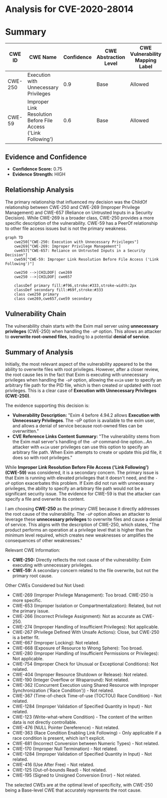 # Analysis for CVE-2020-28014

# Summary

| CWE ID | CWE Name | Confidence | CWE Abstraction Level | CWE Vulnerability Mapping Label | CWE-Vulnerability Mapping Notes |
|---|---|---|---|---|---|
| CWE-250 | Execution with Unnecessary Privileges | 0.9 | Base | Allowed | Primary CWE |
| CWE-59 | Improper Link Resolution Before File Access ('Link Following') | 0.6 | Base | Allowed | Secondary Candidate |

## Evidence and Confidence

*   **Confidence Score:** 0.75
*   **Evidence Strength:** HIGH

## Relationship Analysis
The primary relationship that influenced my decision was the ChildOf relationship between CWE-250 and CWE-269 (Improper Privilege Management) and CWE-657 (Reliance on Untrusted Inputs in a Security Decision). While CWE-269 is a broader class, CWE-250 provides a more specific description of the vulnerability. CWE-59 has a PeerOf relationship to other file access issues but is not the primary weakness.

```mermaid
graph TD
    cwe250["CWE-250: Execution with Unnecessary Privileges"]
    cwe269["CWE-269: Improper Privilege Management"]
    cwe657["CWE-657: Reliance on Untrusted Inputs in a Security Decision"]
    cwe59["CWE-59: Improper Link Resolution Before File Access ('Link Following')"]

    cwe250 -->|CHILDOF| cwe269
    cwe250 -->|CHILDOF| cwe657

    classDef primary fill:#f96,stroke:#333,stroke-width:2px
    classDef secondary fill:#69f,stroke:#333
    class cwe250 primary
    class cwe269,cwe657,cwe59 secondary
```

## Vulnerability Chain
The vulnerability chain starts with the Exim mail server using **unnecessary privileges** (CWE-250) when handling the `-oP` option. This allows an attacker to **overwrite root-owned files**, leading to a potential **denial of service**.

## Summary of Analysis
Initially, the most relevant aspect of the vulnerability appeared to be the ability to overwrite files with root privileges. However, after a closer review, the root cause lies in the fact that Exim is executing with unnecessary privileges when handling the `-oP` option, allowing the `exim` user to specify an arbitrary file path for the PID file, which is then created or updated with root privileges. This is a clear case of **Execution with Unnecessary Privileges (CWE-250)**.

The evidence supporting this decision is:

*   **Vulnerability Description:** "Exim 4 before 4.94.2 allows **Execution with Unnecessary Privileges**. The -oP option is available to the exim user, and allows a denial of service because root-owned files can be overwritten."
*   **CVE Reference Links Content Summary:** "The vulnerability stems from the Exim mail server's handling of the `-oP` command-line option...An attacker with `exim` user privileges can use this option to specify an arbitrary file path. When Exim attempts to create or update this pid file, it does so with root privileges."

While **Improper Link Resolution Before File Access ('Link Following') (CWE-59)** was considered, it is a secondary concern. The primary issue is that Exim is running with elevated privileges that it doesn't need, and the `-oP` option exacerbates this problem. If Exim did not run with unnecessary privileges, the ability to specify an arbitrary file path would not be a significant security issue. The evidence for CWE-59 is that the attacker can specify a file and overwrite its content.

I am choosing **CWE-250** as the primary CWE because it directly addresses the root cause of the vulnerability. The `-oP` option allows an attacker to leverage these **unnecessary privileges** to overwrite files and cause a denial of service. This aligns with the description of CWE-250, which states, "The product performs an operation at a privilege level that is higher than the minimum level required, which creates new weaknesses or amplifies the consequences of other weaknesses."

Relevant CWE Information:

*   **CWE-250:** Directly reflects the root cause of the vulnerability: Exim executing with unnecessary privileges.
*   **CWE-59:** A secondary concern related to the file overwrite, but not the primary root cause.

Other CWEs Considered but Not Used:

*   CWE-269 (Improper Privilege Management): Too broad. CWE-250 is more specific.
*   CWE-653 (Improper Isolation or Compartmentalization): Related, but not the primary issue.
*   CWE-266 (Incorrect Privilege Assignment): Not as accurate as CWE-250.
*   CWE-274 (Improper Handling of Insufficient Privileges): Not applicable.
*   CWE-267 (Privilege Defined With Unsafe Actions): Close, but CWE-250 is a better fit.
*   CWE-667 (Improper Locking): Not related.
*   CWE-668 (Exposure of Resource to Wrong Sphere): Too broad.
*   CWE-280 (Improper Handling of Insufficient Permissions or Privileges): Not applicable.
*   CWE-754 (Improper Check for Unusual or Exceptional Conditions): Not related.
*   CWE-404 (Improper Resource Shutdown or Release): Not related.
*   CWE-190 (Integer Overflow or Wraparound): Not related.
*   CWE-362 (Concurrent Execution using Shared Resource with Improper Synchronization ('Race Condition')) - Not related.
*   CWE-367 (Time-of-check Time-of-use (TOCTOU) Race Condition) - Not related.
*   CWE-1284 (Improper Validation of Specified Quantity in Input) - Not related.
*   CWE-123 (Write-what-where Condition) - The content of the written data is not directly controllable.
*   CWE-476 (NULL Pointer Dereference) - Not related.
*   CWE-363 (Race Condition Enabling Link Following) - Only applicable if a race condition is present, which isn't explicit.
*   CWE-681 (Incorrect Conversion between Numeric Types) - Not related.
*   CWE-170 (Improper Null Termination) - Not related.
*   CWE-1284 (Improper Validation of Specified Quantity in Input) - Not related.
*   CWE-416 (Use After Free) - Not related.
*   CWE-125 (Out-of-bounds Read) - Not related.
*   CWE-195 (Signed to Unsigned Conversion Error) - Not related.

The selected CWEs are at the optimal level of specificity, with CWE-250 being a Base-level CWE that accurately represents the root cause.